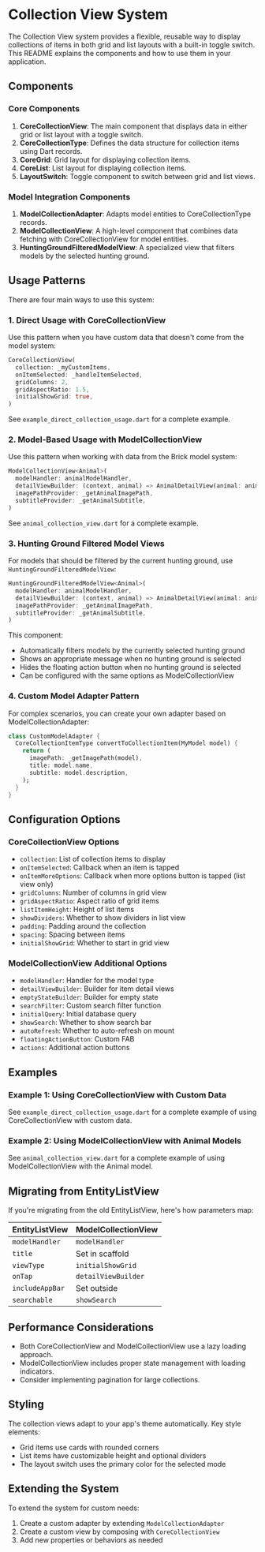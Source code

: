 # Collection View System

The Collection View system provides a flexible, reusable way to display collections of items in both grid and list layouts with a built-in toggle switch. This README explains the components and how to use them in your application.

## Components

### Core Components

1. **CoreCollectionView**: The main component that displays data in either grid or list layout with a toggle switch.
2. **CoreCollectionType**: Defines the data structure for collection items using Dart records.
3. **CoreGrid**: Grid layout for displaying collection items.
4. **CoreList**: List layout for displaying collection items.
5. **LayoutSwitch**: Toggle component to switch between grid and list views.

### Model Integration Components

1. **ModelCollectionAdapter**: Adapts model entities to CoreCollectionType records.
2. **ModelCollectionView**: A high-level component that combines data fetching with CoreCollectionView for model entities.
3. **HuntingGroundFilteredModelView**: A specialized view that filters models by the selected hunting ground.

## Usage Patterns

There are four main ways to use this system:

### 1. Direct Usage with CoreCollectionView

Use this pattern when you have custom data that doesn't come from the model system:

```dart
CoreCollectionView(
  collection: _myCustomItems,
  onItemSelected: _handleItemSelected,
  gridColumns: 2,
  gridAspectRatio: 1.5,
  initialShowGrid: true,
)
```

See `example_direct_collection_usage.dart` for a complete example.

### 2. Model-Based Usage with ModelCollectionView

Use this pattern when working with data from the Brick model system:

```dart
ModelCollectionView<Animal>(
  modelHandler: animalModelHandler,
  detailViewBuilder: (context, animal) => AnimalDetailView(animal: animal),
  imagePathProvider: _getAnimalImagePath,
  subtitleProvider: _getAnimalSubtitle,
)
```

See `animal_collection_view.dart` for a complete example.

### 3. Hunting Ground Filtered Model Views

For models that should be filtered by the current hunting ground, use `HuntingGroundFilteredModelView`:

```dart
HuntingGroundFilteredModelView<Animal>(
  modelHandler: animalModelHandler,
  detailViewBuilder: (context, animal) => AnimalDetailView(animal: animal),
  imagePathProvider: _getAnimalImagePath,
  subtitleProvider: _getAnimalSubtitle,
)
```

This component:
- Automatically filters models by the currently selected hunting ground
- Shows an appropriate message when no hunting ground is selected
- Hides the floating action button when no hunting ground is selected
- Can be configured with the same options as ModelCollectionView

### 4. Custom Model Adapter Pattern

For complex scenarios, you can create your own adapter based on ModelCollectionAdapter:

```dart
class CustomModelAdapter {
  CoreCollectionItemType convertToCollectionItem(MyModel model) {
    return (
      imagePath: _getImagePath(model),
      title: model.name,
      subtitle: model.description,
    );
  }
}
```

## Configuration Options

### CoreCollectionView Options

- `collection`: List of collection items to display
- `onItemSelected`: Callback when an item is tapped
- `onItemMoreOptions`: Callback when more options button is tapped (list view only)
- `gridColumns`: Number of columns in grid view
- `gridAspectRatio`: Aspect ratio of grid items
- `listItemHeight`: Height of list items
- `showDividers`: Whether to show dividers in list view
- `padding`: Padding around the collection
- `spacing`: Spacing between items
- `initialShowGrid`: Whether to start in grid view

### ModelCollectionView Additional Options

- `modelHandler`: Handler for the model type
- `detailViewBuilder`: Builder for item detail views
- `emptyStateBuilder`: Builder for empty state
- `searchFilter`: Custom search filter function
- `initialQuery`: Initial database query
- `showSearch`: Whether to show search bar
- `autoRefresh`: Whether to auto-refresh on mount
- `floatingActionButton`: Custom FAB
- `actions`: Additional action buttons

## Examples

### Example 1: Using CoreCollectionView with Custom Data

See `example_direct_collection_usage.dart` for a complete example of using CoreCollectionView with custom data.

### Example 2: Using ModelCollectionView with Animal Models

See `animal_collection_view.dart` for a complete example of using ModelCollectionView with the Animal model.

## Migrating from EntityListView

If you're migrating from the old EntityListView, here's how parameters map:

| EntityListView | ModelCollectionView |
|----------------|-------------------|
| `modelHandler` | `modelHandler` |
| `title` | Set in scaffold |
| `viewType` | `initialShowGrid` |
| `onTap` | `detailViewBuilder` |
| `includeAppBar` | Set outside |
| `searchable` | `showSearch` |

## Performance Considerations

- Both CoreCollectionView and ModelCollectionView use a lazy loading approach.
- ModelCollectionView includes proper state management with loading indicators.
- Consider implementing pagination for large collections.

## Styling

The collection views adapt to your app's theme automatically. Key style elements:

- Grid items use cards with rounded corners
- List items have customizable height and optional dividers
- The layout switch uses the primary color for the selected mode

## Extending the System

To extend the system for custom needs:

1. Create a custom adapter by extending `ModelCollectionAdapter`
2. Create a custom view by composing with `CoreCollectionView`
3. Add new properties or behaviors as needed 